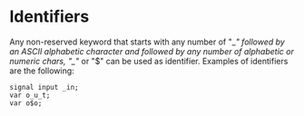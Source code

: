 # Identifiers

Any non-reserved keyword that starts with any number of "\__" followed by an ASCII alphabetic character and followed by any number of alphabetic or numeric chars, "\_"_ or "$" can be used as identifier. Examples of identifiers are the following:

```text
signal input _in; 
var o_u_t;
var o$o;
 
```



